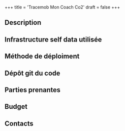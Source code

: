 +++
title = 'Tracemob Mon Coach Co2'
draft = false
+++

## Description

## Infrastructure self data utilisée

## Méthode de déploiment

## Dépôt git du code

## Parties prenantes

## Budget

## Contacts
